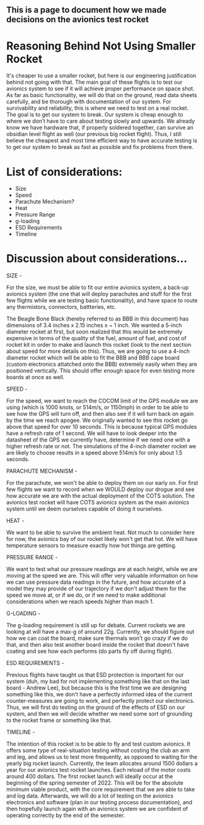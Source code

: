 ## This is a page to document how we made decisions on the avionics test rocket

# Reasoning Behind Not Using Smaller Rocket

It's cheaper to use a smaller rocket, but here is our engineering justification behind not going with that. The main goal of these flights is to test our avionics system to see if it will achieve proper performance on space shot. As far as basic functionality, we will do that on the ground, read data sheets carefully, and be thorough with documentation of our system. For survivability and reliability, this is where we need to test on a real rocket. The goal is to get our system to break. Our system is cheap enough to where we don’t have to care about testing slowly and upwards. We already know we have hardware that, if properly soldered together, can survive an obsidian level flight as well (our previous big rocket flight). Thus, I still believe the cheapest and most time efficient way to have accurate testing is to get our system to break as fast as possible and fix problems from there.

# List of considerations:

- Size
- Speed
- Parachute Mechanism?
- Heat
- Pressure Range
- g-loading
- ESD Requirements
- Timeline


# Discussion about considerations...

SIZE - 

For the size, we must be able to fit our entire avionics system, a back-up avionics system (the one that will deploy parachutes and stuff for the first few flights while we are testing basic functionality), and have space to route any thermistors, connectors, battteries, etc. 

The Beagle Bone Black (hereby referred to as BBB in this document) has dimensions of 3.4 inches x 2.15 inches x ~ 1 inch. We wanted a 5-inch diameter rocket at first, but soon realized that this would be extremely expensive in terms of the quality of the fuel, amount of fuel, and cost of rocket kit in order to make and launch this rocket (look to the next section about speed for more details on this). Thus, we are going to use a 4-inch diameter rocket which will be able to fit the BBB and BBB cape board (custom electronics attatched onto the BBB) extremely easily when they are positioned vertically. This should offer enough space for even testing more boards at once as well.

SPEED - 

For the speed, we want to reach the COCOM limit of the GPS module we are using (which is 1000 knots, or 514m/s, or 1150mph) in order to be able to see how the GPS will turn off, and then also see if it will turn back on again by the time we reach apogee. We originally wanted to see this rocket go above that speed for over 10 seconds. This is because typical GPS modules have a refresh rate of 1 second. We will have to look deeper into the datasheet of the GPS we currently have, determine if we need one with a higher refresh rate or not. The simulations of the 4-inch diameter rocket we are likely to choose results in a speed above 514m/s for only about 1.5 seconds. 

PARACHUTE MECHANISM - 

For the parachute, we won't be able to deploy them on our early on. For first few flights we want to record when we WOULD deploy our drogue and see how accurate we are with the actual deployment of the COTS solution. The avionics test rocket will have COTS avionics system as the main avionics system until we deem ourselves capable of doing it ourselves.

HEAT - 

We want to be able to survive the ambient heat. Not much to consider here for now, the avionics bay of our rocket likely won't get that hot. We will have temperature sensors to measure exactly how hot things are getting.

PRESSURE RANGE - 

We want to test what our pressure readings are at each height, while we are moving at the speed we are. This will offer very valuable information on how we can use pressure data readings in the future, and how accurate of a model they may provide of our trajectory if we don't adjust them for the speed we move at, or if we do, or if we need to make additional considerations when we reach speeds higher than mach 1. 

G-LOADING -

The g-loading requirement is still up for debate. Current rockets we are looking at will have a max-g of around 22g. Currently, we should figure out how we can coat the board, make sure thermals won't go crazy if we do that, and then also test another board inside the rocket that doesn't have coating and see how each performs (do parts fly off during flight).

ESD REQUIREMENTS - 

Previous flights have taught us that ESD protection is important for our system (duh, my bad for not implementing something like that on the last board - Andrew Lee), but because this is the first time we are designing something like this, we don't have a perfectly informed idea of the current counter-measures are going to work, and perfectly protect our electronics. Thus, we will first do testing on the ground of the effects of ESD on our system, and then we will decide whether we need some sort of grounding to the rocket frame or something like that.

TIMELINE - 

The intention of this rocket is to be able to fly and test custom avionics. It offers some type of real-situation testing without costing the club an arm and leg, and allows us to test more frequently, as opposed to waiting for the yearly big rocket launch. Currently, the team allocates around 1500 dollars a year for our avionics test rocket launches. Each reload of the motor costs around 400 dollars. The first rocket launch will ideally occur at the beginning of the spring semester of 2022. This will be for the absolute minimum viable product, with the core requirement that we are able to take and log data. Afterwards, we will do a lot of testing on the avionics electronics and software (plan in our testing process documentation), and then hopefully launch again with an avionics system we are confident of operating correctly by the end of the semester. 
